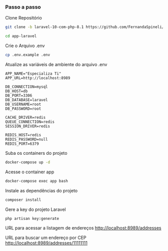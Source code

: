 

### Passo a passo
Clone Repositório
```sh
git clone -b laravel-10-com-php-8.1 https://github.com/FernandaSpineli/TesteCEP.git
```
```sh
cd app-laravel
```


Crie o Arquivo .env
```sh
cp .env.example .env
```


Atualize as variáveis de ambiente do arquivo .env
```dosini
APP_NAME="Especializa Ti"
APP_URL=http://localhost:8989

DB_CONNECTION=mysql
DB_HOST=db
DB_PORT=3306
DB_DATABASE=laravel
DB_USERNAME=root
DB_PASSWORD=root

CACHE_DRIVER=redis
QUEUE_CONNECTION=redis
SESSION_DRIVER=redis

REDIS_HOST=redis
REDIS_PASSWORD=null
REDIS_PORT=6379
```


Suba os containers do projeto
```sh
docker-compose up -d
```


Acesse o container app
```sh
docker-compose exec app bash
```


Instale as dependências do projeto
```sh
composer install
```


Gere a key do projeto Laravel
```sh
php artisan key:generate
```


URL para acessar a listagem de endereços
[http://localhost:8989/addresses](http://localhost:8989/addresses)

URL para buscar um endereço por CEP
[http://localhost:8989/addresses/11111111](http://localhost:8989/addresses/11111111)
